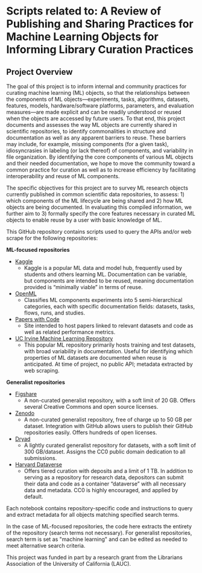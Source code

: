 # Scripts related to: A Review of Publishing and Sharing Practices for Machine Learning Objects for Informing Library Curation Practices

## Project Overview
The goal of this project is to inform internal and community practices for curating machine learning (ML) objects, so that the relationships between the components of ML objects—experiments, tasks, algorithms, datasets, features, models, hardware/software platforms, parameters, and evaluation measures—are made explicit and can be readily understood or reused when the objects are accessed by future users. To that end, this project documents and assesses the way ML objects are currently shared in scientific repositories, to identify commonalities in structure and documentation as well as any apparent barriers to reuse. These barriers may include, for example, missing components (for a given task), idiosyncrasies in labeling (or lack thereof) of components, and variability in file organization. By identifying the core components of various ML objects and their needed documentation, we hope to move the community toward a common practice for curation as well as to increase efficiency by facilitating interoperability and reuse of ML components.

The specific objectives for this project are to survey ML research objects currently published in common scientific data repositories, to assess: 1) which components of the ML lifecycle are being shared and 2) how ML objects are being documented. In evaluating this compiled information, we further aim to 3) formally specify the core features necessary in curated ML objects to enable reuse by a user with basic knowledge of ML.

This GitHub repository contains scripts used to query the APIs and/or web scrape for the following repositories:

**ML-focused repositories**
* [Kaggle](https://www.kaggle.com/)
  * Kaggle is a popular ML data and model hub, frequently used by students and others learning ML. Documentation can be variable, but components are intended to be reused, meaning documentation provided is “minimally viable” in terms of reuse.
* [OpenML](https://www.openml.org/)
  * Classifies ML components experiments into 5 semi-hierarchical categories, each with specific documentation fields: datasets, tasks, flows, runs, and studies.
* [Papers with Code](https://paperswithcode.com/)
  * Site intended to host papers linked to relevant datasets and code as well as related performance metrics.
* [UC Irvine Machine Learning Repository](https://archive.ics.uci.edu/ml/index.php)
  * This popular ML repository primarily hosts training and test datasets, with broad variability in documentation. Useful for identifying which properties of ML datasets are documented when reuse is anticipated. At time of project, no public API; metadata extracted by web scraping.

**Generalist repositories**
* [Figshare](https://figshare.com/)
  * A non-curated generalist repository, with a soft limit of 20 GB. Offers several Creative Commons and open source licenses.
* [Zenodo](https://zenodo.org/)
  * A non-curated generalist repository, free of charge up to 50 GB per dataset. Integration with GitHub allows users to publish their GitHub repositories easily. Offers hundreds of open licenses.
* [Dryad](https://datadryad.org/stash)
  * A lightly curated generalist repository for datasets, with a soft limit of 300 GB/dataset. Assigns the CC0 public domain dedication to all submissions.
* [Harvard Dataverse](https://dataverse.harvard.edu/)
  * Offers tiered curation with deposits and a limit of 1 TB. In addition to serving as a repository for research data, depositors can submit their data and code as a container “dataverse” with all necessary data and metadata. CC0 is highly encouraged, and applied by default.

Each notebook contains repository-specific code and instructions to query and extract metadata for all objects matching specified search terms.

In the case of ML-focused repositories, the code here extracts the entirety of the repository (search terms not necessary). For generalist repositories, search term is set as "machine learning" and can be edited as needed to meet alternative search criteria.

This project was funded in part by a research grant from the Librarians Association of the University of California (LAUC).
